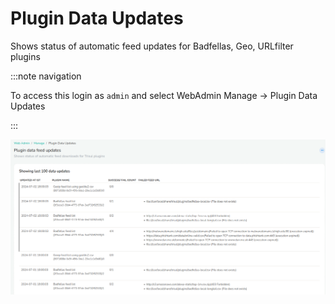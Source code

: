 # Plugin Data Updates

Shows status of automatic feed updates for Badfellas, Geo, URLfilter
plugins

:::note navigation

To access this login as `admin` and select WebAdmin Manage -\> Plugin
Data Updates

:::

![](images/plugin_update.png)
